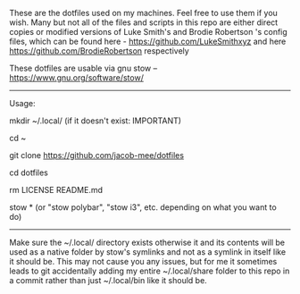 These are the dotfiles used on my machines. Feel free to use them if you wish. Many but not all of the files and scripts in this repo are either direct copies or modified versions of Luke Smith's and Brodie Robertson
's config files, which can be found here - https://github.com/LukeSmithxyz and here https://github.com/BrodieRobertson respectively

These dotfiles are usable via gnu stow – https://www.gnu.org/software/stow/

------------------------------------------------------------------------------------------------------------------------------------------------




Usage:

mkdir ~/.local/ (if it doesn't exist: IMPORTANT) 

cd ~

git clone https://github.com/jacob-mee/dotfiles

cd dotfiles

rm LICENSE README.md

stow * (or "stow polybar", "stow i3", etc. depending on what you want to do)

------------------------------------------------------------------------------------------------------------------------------------------------

Make sure the ~/.local/ directory exists otherwise it and its contents will be used as a native folder by stow's symlinks and not as a symlink in itself like it should be. This may not cause you any issues, but for me it sometimes leads to git accidentally adding my entire ~/.local/share folder to this repo in a commit rather than just ~/.local/bin like it should be. 
